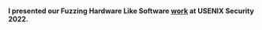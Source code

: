 #### I presented our **Fuzzing Hardware Like Software** [work](https://www.youtube.com/watch?v=cVfWoh3s9xw&ab_channel=USENIX) at USENIX Security 2022.
